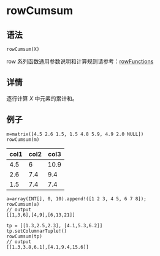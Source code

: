 # rowCumsum

## 语法

`rowCumsum(X)`

row 系列函数通用参数说明和计算规则请参考：[rowFunctions](../themes/rowFunctions.md)

## 详情

逐行计算 *X* 中元素的累计和。

## 例子

```
m=matrix([4.5 2.6 1.5, 1.5 4.8 5.9, 4.9 2.0 NULL])
rowCumsum(m)
```

| col1 | col2 | col3 |
| --- | --- | --- |
| 4.5 | 6 | 10.9 |
| 2.6 | 7.4 | 9.4 |
| 1.5 | 7.4 | 7.4 |

```
a=array(INT[], 0, 10).append!([1 2 3, 4 5, 6 7 8]);
rowCumsum(a)
// output
[[1,3,6],[4,9],[6,13,21]]

tp = [[1.3,2.5,2.3], [4.1,5.3,6.2]]
tp.setColumnarTuple!()
rowCumsum(tp)
// output
[[1.3,3.8,6.1],[4.1,9.4,15.6]]
```

